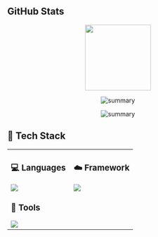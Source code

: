 

## GitHub Stats

<div align="center">
  <img src="https://github-readme-streak-stats.herokuapp.com/?user=arkyork&theme=transparent&border_radius=10" height="150"/>
  <br/>

![summary](https://github-profile-summary-cards.vercel.app/api/cards/profile-details?username=arkyork&theme=2077)

![summary](https://github-readme-stats.vercel.app/api/top-langs/?username=arkyork&layout=compact)
</div>


## 🧰 Tech Stack

<table>
<tr>
<td width="50%" valign="top">

### 💻 Languages  
<img src="https://skillicons.dev/icons?i=python,js,html,css,php,java" />

<br/>

### 📱  Tools  
<img src="https://skillicons.dev/icons?i=vscode" />



</td>
<td width="50%" valign="top">



### ☁️ Framework  

<img src="https://skillicons.dev/icons?i=pytorch,flask,django,laravel," />

</td>
</tr>
</table>
